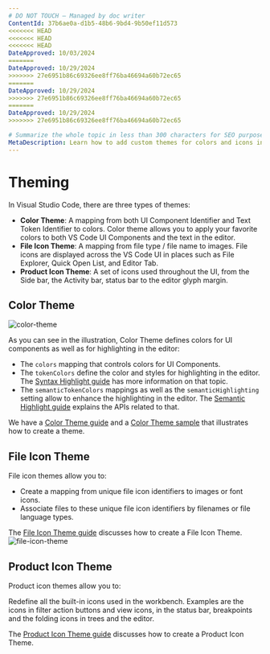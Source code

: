 ```yaml
---
# DO NOT TOUCH — Managed by doc writer
ContentId: 37b6ae0a-d1b5-48b6-9bd4-9b50ef11d573
<<<<<<< HEAD
<<<<<<< HEAD
<<<<<<< HEAD
DateApproved: 10/03/2024
=======
DateApproved: 10/29/2024
>>>>>>> 27e6951b86c69326ee8ff76ba46694a60b72ec65
=======
DateApproved: 10/29/2024
>>>>>>> 27e6951b86c69326ee8ff76ba46694a60b72ec65
=======
DateApproved: 10/29/2024
>>>>>>> 27e6951b86c69326ee8ff76ba46694a60b72ec65

# Summarize the whole topic in less than 300 characters for SEO purpose
MetaDescription: Learn how to add custom themes for colors and icons in Visual Studio Code.
---
```


# Theming

In Visual Studio Code, there are three types of themes:

- **Color Theme**: A mapping from both UI Component Identifier and Text Token Identifier to colors. Color theme allows you to apply your favorite colors to both VS Code UI Components and the text in the editor.
- **File Icon Theme**: A mapping from file type / file name to images. File icons are displayed across the VS Code UI in places such as File Explorer, Quick Open List, and Editor Tab.
- **Product Icon Theme**: A set of icons used throughout the UI, from the Side bar, the Activity bar, status bar to the editor glyph margin.

## Color Theme

![color-theme](images/theming/color-theme.png)

As you can see in the illustration, Color Theme defines colors for UI components as well as for highlighting in the editor:

- The `colors` mapping that controls colors for UI Components.
- The `tokenColors` define the color and styles for highlighting in the editor. The [Syntax Highlight guide](/api/language-extensions/syntax-highlight-guide) has more information on that topic.
- The `semanticTokenColors` mappings as well as the `semanticHighlighting` setting allow to enhance the highlighting in the editor. The [Semantic Highlight guide](/api/language-extensions/semantic-highlight-guide) explains the APIs related to that.

We have a [Color Theme guide](/api/extension-guides/color-theme) and a [Color Theme sample](https://github.com/microsoft/vscode-extension-samples/tree/main/theme-sample) that illustrates how to create a theme.

## File Icon Theme

File icon themes allow you to:

- Create a mapping from unique file icon identifiers to images or font icons.
- Associate files to these unique file icon identifiers by filenames or file language types.

The [File Icon Theme guide](/api/extension-guides/file-icon-theme) discusses how to create a File Icon Theme.
![file-icon-theme](images/theming/file-icon-theme.png)

## Product Icon Theme

Product icon themes allow you to:

Redefine all the built-in icons used in the workbench. Examples are the icons in filter action buttons and view icons, in the status bar, breakpoints and the folding icons in trees and the editor.

The [Product Icon Theme guide](/api/extension-guides/product-icon-theme) discusses how to create a Product Icon Theme.
